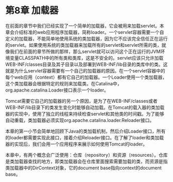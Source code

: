 # 第8章 加载器

在前面的章节中我们已经实现了一个简单的加载器，它会被用来加载servlet。本章会介绍标准的web应用程序加载器，简称loader。一个servlet容器需要一个自定义的加载器，不能简单地使用系统的类加载器，因为它不应该完全信任正在运行的servlet。如果使用系统的类加载器来加载所有的servlet和servlet所需的类，就像我们在前面的章节所做的那样，那么servlet就可以访问这个正在运行的JVM环境变量CLASSPATH中的所有类和类库，这是不安全的。servlet应该只允许加载WEB-INF/classes目录及其子目录以及部署到WEB-INF/lib目录的类库中的类。这就是为什么servlet容器需要有一个自己的加载器的原因。在一个servlet容器中的每个web应用（context）都有它自己的加载器。一个Loader使用一个类加载器，这个类加载器会根据特定的规则来加载类。在Catalina中，org.apache.catalina.Loader接口表示一个loader。

Tomcat需要它自己的加载器的另一个原因，是为了在WEB-INF/classes或者WEB-INF/lib目录下的类发生变化时能够自动加载。在Tomcat的载入器的类加载器的实现中，使用了独立的线程来持续检查servlet和其他类的时间戳。为了能够自动重载，类加载器必须实现org.apache.catalina.loader.Reloader接口。

本章的第一小节会简单地回顾下Java的类加载机制，然后介绍Loader接口，所有的loader都需要实现此接口，接着介绍Reloader接口。在了解了loader和类加载器的实现后，我们会用一个应用程序来展示如何使用Tomcat的loader。

本章中，有两个概念会广泛使用：仓库（repository）和资源（resources）。仓库是类加载器查找的地方，即类加载器会在仓库里面搜索需要加载的类，而资源是指类加载器中的DirContext对象，它的document base指向context的document base。